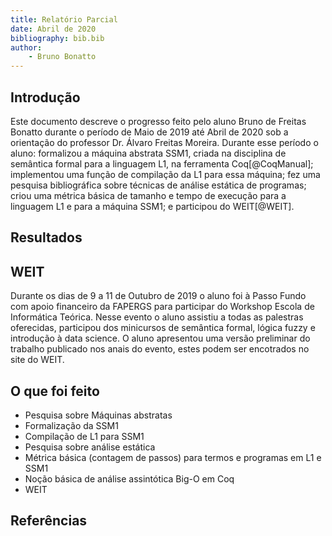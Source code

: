 ```yaml
---
title: Relatório Parcial
date: Abril de 2020
bibliography: bib.bib
author:
	- Bruno Bonatto
---
```


## Introdução
Este documento descreve o progresso feito pelo aluno Bruno de Freitas Bonatto durante o período de Maio de 2019 até Abril de 2020 sob a orientação do professor Dr. Álvaro Freitas Moreira. Durante esse período o aluno: formalizou a máquina abstrata SSM1, criada na disciplina de semântica formal para a linguagem L1, na ferramenta Coq[@CoqManual]; implementou uma função de compilação da L1 para essa máquina; fez uma pesquisa bibliográfica sobre técnicas de análise estática de programas; criou uma métrica básica de tamanho e tempo de execução para a linguagem L1 e para a máquina SSM1; e participou do WEIT[@WEIT].

## Resultados


## WEIT
Durante os dias de 9 a 11 de Outubro de 2019 o aluno foi à Passo Fundo com apoio financeiro da FAPERGS para participar do Workshop Escola de Informática Teórica.
Nesse evento o aluno assistiu a todas as palestras oferecidas, participou dos minicursos de semântica formal, lógica fuzzy e introdução à data science.
O aluno apresentou uma versão preliminar do trabalho publicado nos anais do evento, estes podem ser encotrados no site do WEIT.

## O que foi feito
- Pesquisa sobre Máquinas abstratas
- Formalização da SSM1
- Compilação de L1 para SSM1
- Pesquisa sobre análise estática
- Métrica básica (contagem de passos) para termos e programas em L1 e SSM1
- Noção básica de análise assintótica Big-O em Coq
- WEIT

## Referências
